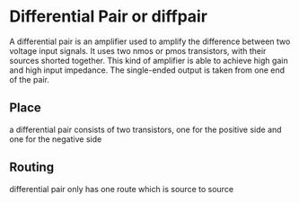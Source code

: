 # Differential Pair or diffpair
A differential pair is an amplifier used to amplify the difference between two voltage input signals. It uses two nmos or pmos transistors, with their sources shorted together. This kind of amplifier is able to achieve high gain and high input impedance. The single-ended output is taken from one end of the pair.
## Place
a differential pair consists of two transistors, one for the positive side and one for the negative side
## Routing
differential pair only has one route which is source to source
